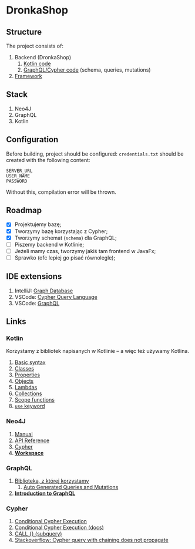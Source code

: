 # DronkaShop

## Structure

The project consists of:

1. Backend (DronkaShop)
   1. [Kotlin code](src/main/kotlin/pl/edu/agh/db2/dronkashop/backend)
   2. [GraphQL/Cypher code](src/main/resources) (schema, queries, mutations) 
2. [Framework](src/main/kotlin/pl/edu/agh/db2/dronkashop/framework)

## Stack

1. Neo4J
2. GraphQL
3. Kotlin

## Configuration

Before building, project should be configured: `credentials.txt` should be created with
the following content:

```
SERVER_URL
USER_NAME
PASSWORD
```

Without this, compilation error will be thrown.

## Roadmap

- [x] Projektujemy bazę;
- [x] Tworzymy bazę korzystając z Cypher;
- [x] Tworzymy schemat (`schema`) dla GraphQL;
- [ ] Piszemy backend w Kotlinie;
- [ ] Jeżeli mamy czas, tworzymy jakiś tam frontend w JavaFx;
- [ ] Sprawko (ofc lepiej go pisać równolegle);

## IDE extensions

1. IntelliJ: [Graph Database](https://plugins.jetbrains.com/plugin/20417-graph-database)
2. VSCode: [Cypher Query Language](https://marketplace.visualstudio.com/items?itemName=jakeboone02.cypher-query-language)
3. VSCode: [GraphQL](https://marketplace.visualstudio.com/items?itemName=mquandalle.graphql)

## Links

### Kotlin

Korzystamy z bibliotek napisanych w Kotlinie – a więc też używamy Kotlina.

1. [Basic syntax](https://kotlinlang.org/docs/basic-syntax.html)
2. [Classes](https://kotlinlang.org/docs/classes.html)
3. [Properties](https://kotlinlang.org/docs/properties.html)
4. [Objects](https://kotlinlang.org/docs/object-declarations.html)
5. [Lambdas](https://kotlinlang.org/docs/lambdas.html)
6. [Collections](https://kotlinlang.org/docs/collections-overview.html)
7. [Scope functions](https://kotlinlang.org/docs/scope-functions.html)
8. [`use` keyword](https://kotlinlang.org/api/latest/jvm/stdlib/kotlin.io/use.html)

### Neo4J

1. [Manual](https://neo4j.com/docs/java-manual/current/get-started/)
2. [API Reference](https://neo4j.com/docs/api/java-driver/current/)
3. [Cypher](https://neo4j.com/docs/cypher-manual/current/introduction/)
4. **[Workspace](https://workspace-preview.neo4j.io/)**

### GraphQL

1. [Biblioteka, z której korzystamy](https://github.com/neo4j-graphql/neo4j-graphql-java#how-does-it-work)
   1. [Auto Generated Queries and Mutations](https://github.com/neo4j-graphql/neo4j-graphql-java#auto-generated-queries-and-mutations)
2. **[Introduction to GraphQL](https://graphql.org/learn/)**

### Cypher

1. [Conditional Cypher Execution](https://neo4j.com/developer/kb/conditional-cypher-execution/)
2. [Conditional Cypher Execution (docs)](https://neo4j.com/docs/apoc/current/cypher-execution/conditionals/)
3. [CALL {} (subquery)](https://neo4j.com/docs/cypher-manual/current/clauses/call-subquery/)
4. [Stackoverflow: Cypher query with chaining does not propagate](https://stackoverflow.com/questions/75604080/cypher-query-with-chaining-does-not-propagate)
